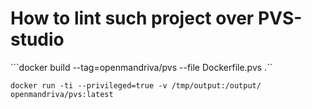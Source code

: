 # How to lint such project over PVS-studio

```docker build --tag=openmandriva/pvs --file Dockerfile.pvs .``

```docker run -ti --privileged=true -v /tmp/output:/output/ openmandriva/pvs:latest```

